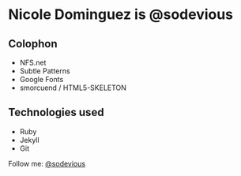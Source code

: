 #  Nicole Dominguez is @sodevious

## Colophon
* NFS.net
* Subtle Patterns
* Google Fonts
* smorcuend / HTML5-SKELETON


## Technologies used
* Ruby
* Jekyll
* Git

Follow me: [@sodevious](http://twitter.com/sodevious)
